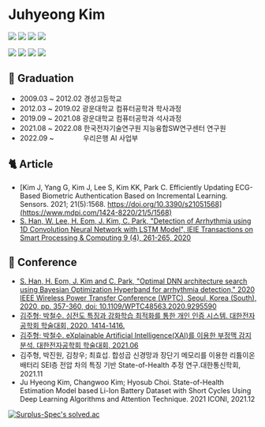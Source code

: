 # Juhyeong Kim

<img src="https://img.shields.io/badge/Python-3766AB?style=flat-square&logo=Python&logoColor=white"/></a>
<img src="https://img.shields.io/badge/Mathworks-0076A8?style=flat-square&logo=Mathworks&logoColor=white"/></a>
<img src="https://img.shields.io/badge/Linux-FCC624?style=flat-square&logo=Linux&logoColor=white"/></a>
<img src="https://img.shields.io/badge/C++-00599C?style=flat-square&logo=C%2B%2B&logoColor=white"/></a>

<img src="https://img.shields.io/badge/Machine Learning-00A8E1?style=flat-square&logoColor=white"/></a>
<img src="https://img.shields.io/badge/Reinforcement Learning-00945E?style=flat-square&logoColor=white"/></a>
<img src="https://img.shields.io/badge/Deep Learning-FF8126?style=flat-square&logoColor=white"/></a>
<img src="https://img.shields.io/badge/Meta Learning-6428B4?style=flat-square&logoColor=white"/></a>




## :baby_chick: Graduation
- 2009.03 ~ 2012.02 경성고등학교
- 2012.03 ~ 2019.02 광운대학교 컴퓨터공학과 학사과정
- 2019.09 ~ 2021.08 광운대학교 컴퓨터공학과 석사과정
- 2021.08 ~ 2022.08 한국전자기술연구원 지능융합SW연구센터 연구원
- 2022.09 ~ &#160;&#160;&#160;&#160;&#160;&#160;&#160;&#160;&#160;&#160;&#160;&#160;&#160;&#160;우리은행 AI 사업부

## :cat2: **Article**
- [Kim J, Yang G, Kim J, Lee S, Kim KK, Park C. Efficiently Updating ECG-Based Biometric Authentication Based on Incremental Learning. Sensors. 2021; 21(5):1568. https://doi.org/10.3390/s21051568](https://www.mdpi.com/1424-8220/21/5/1568)
- [S. Han, W. Lee, H. Eom, J. Kim, C. Park, "Detection of Arrhythmia using 1D Convolution Neural Network with LSTM Model", IEIE Transactions on Smart Processing & Computing 9 (4), 261-265, 2020](https://www.dbpia.co.kr/pdf/pdfView.do?nodeId=NODE09417477&mark=0&useDate=&bookmarkCnt=0&ipRange=N&accessgl=Y&language=ko_KR)

## :rabbit2: **Conference**
- [S. Han, H. Eom, J. Kim and C. Park, "Optimal DNN architecture search using Bayesian Optimization Hyperband for arrhythmia detection," 2020 IEEE Wireless Power Transfer Conference (WPTC), Seoul, Korea (South), 2020, pp. 357-360, doi: 10.1109/WPTC48563.2020.9295590](https://ieeexplore.ieee.org/document/9295590)
- [김주형; 박철수. 심전도 특징과 강화학습 최적화를 통한 개인 인증 시스템. 대한전자공학회 학술대회, 2020, 1414-1416.](https://www.dbpia.co.kr/pdf/pdfView.do?nodeId=NODE10448185&mark=0&useDate=&bookmarkCnt=0&ipRange=N&accessgl=Y&language=ko_KR)
- [김주형; 박철수. eXplainable Artificial Intelligence(XAI)를 이용한 부정맥 감지 분석. 대한전자공학회 학술대회, 2021.06](https://www.dbpia.co.kr/Journal/articleDetail?nodeId=NODE10591350)
- 김주형, 박진원, 김창우; 최효섭. 합성곱 신경망과 장단기 메모리를 이용한 리튬이온 배터리 SEI층 전압 차의 특징 기반 State-of-Health 추정 연구.대한통신학회, 2021.11
- Ju Hyeong Kim, Changwoo Kim; Hyosub Choi. State-of-Health Estimation Model based Li-Ion Battery Dataset with Short Cycles Using Deep Learning Algorithms and Attention Technique. 2021 ICONI, 2021.12






[![Surplus-Spec's solved.ac](http://mazassumnida.wtf/api/v2/generate_badge?boj=kjoohyu)](https://solved.ac/profile/kjoohyu)

  

<!--
**Surplus-Spec/Surplus-Spec** is a ✨ _special_ ✨ repository because its `README.md` (this file) appears on your GitHub profile.

Here are some ideas to get you started:



- 🔭 I’m currently working on ...
- 🌱 I’m currently learning ...
- 👯 I’m looking to collaborate on ...
- 🤔 I’m looking for help with ...
- 💬 Ask me about ...
- 📫 How to reach me: ...
- 😄 Pronouns: ...
- ⚡ Fun fact: ...
-->
